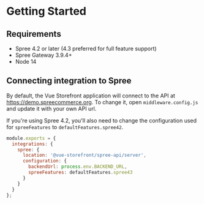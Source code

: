 # Getting Started

## Requirements

- Spree 4.2 or later (4.3 preferred for full feature support)
- Spree Gateway 3.9.4+
- Node 14

## Connecting integration to Spree

By default, the Vue Storefront application will connect to the API at https://demo.spreecommerce.org.
To change it, open `middleware.config.js` and update it with your own API url.

If you're using Spree 4.2, you'll also need to change the configuration used for `spreeFeatures` to `defaultFeatures.spree42`.

```js
module.exports = {
  integrations: {
    spree: {
      location: '@vue-storefront/spree-api/server',
      configuration: {
        backendUrl: process.env.BACKEND_URL,
        spreeFeatures: defaultFeatures.spree43
      }
    }
  }
};

```
